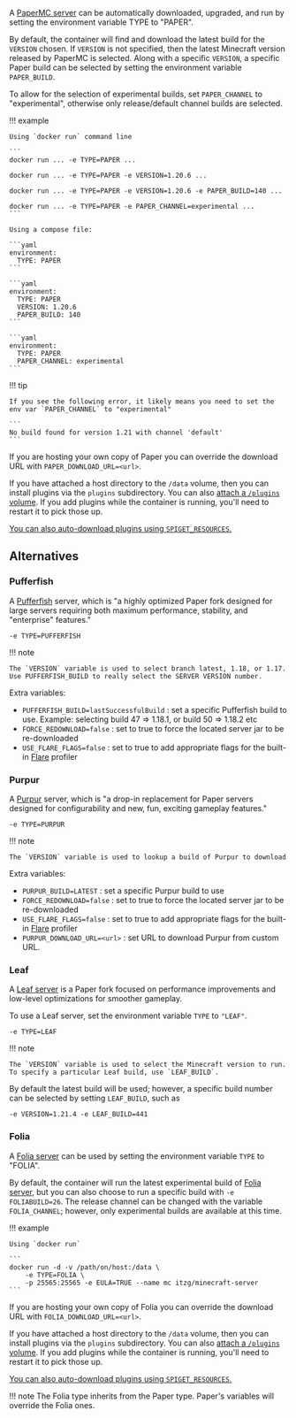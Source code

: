 A [PaperMC server](https://papermc.io/) can be automatically downloaded, upgraded, and run by setting the environment variable TYPE to "PAPER".

By default, the container will find and download the latest build for the `VERSION` chosen. If `VERSION` is not specified, then the latest Minecraft version released by PaperMC is selected. Along with a specific `VERSION`, a specific Paper build can be selected by setting the environment variable `PAPER_BUILD`. 

To allow for the selection of experimental builds, set `PAPER_CHANNEL` to "experimental", otherwise only release/default channel builds are selected.

!!! example

    Using `docker run` command line
    
    ```
    docker run ... -e TYPE=PAPER ... 
    
    docker run ... -e TYPE=PAPER -e VERSION=1.20.6 ... 
    
    docker run ... -e TYPE=PAPER -e VERSION=1.20.6 -e PAPER_BUILD=140 ... 
    
    docker run ... -e TYPE=PAPER -e PAPER_CHANNEL=experimental ... 
    ```
    
    Using a compose file:
    
    ```yaml
    environment:
      TYPE: PAPER
    ```
    
    ```yaml
    environment:
      TYPE: PAPER
      VERSION: 1.20.6
      PAPER_BUILD: 140
    ```
    
    ```yaml
    environment:
      TYPE: PAPER
      PAPER_CHANNEL: experimental
    ```

!!! tip

    If you see the following error, it likely means you need to set the env var `PAPER_CHANNEL` to "experimental"
    
    ```
    No build found for version 1.21 with channel 'default'
    ```

If you are hosting your own copy of Paper you can override the download URL with `PAPER_DOWNLOAD_URL=<url>`.

If you have attached a host directory to the `/data` volume, then you can install plugins via the `plugins` subdirectory. You can also [attach a `/plugins` volume](../../mods-and-plugins/index.md#optional-plugins-mods-and-config-attach-points). If you add plugins while the container is running, you'll need to restart it to pick those up.

[You can also auto-download plugins using `SPIGET_RESOURCES`.](../../mods-and-plugins/spiget.md)

## Alternatives

### Pufferfish

A [Pufferfish](https://github.com/pufferfish-gg/Pufferfish) server, which is "a highly optimized Paper fork designed for large servers requiring both maximum performance, stability, and "enterprise" features."

    -e TYPE=PUFFERFISH

!!! note

    The `VERSION` variable is used to select branch latest, 1.18, or 1.17. Use PUFFERFISH_BUILD to really select the SERVER VERSION number.

Extra variables:
- `PUFFERFISH_BUILD=lastSuccessfulBuild` : set a specific Pufferfish build to use. Example: selecting build 47 => 1.18.1, or build 50 => 1.18.2 etc
- `FORCE_REDOWNLOAD=false` : set to true to force the located server jar to be re-downloaded
- `USE_FLARE_FLAGS=false` : set to true to add appropriate flags for the built-in [Flare](https://blog.airplane.gg/flare) profiler

### Purpur

A [Purpur](https://purpurmc.org/) server, which is "a drop-in replacement for Paper servers designed for configurability and new, fun, exciting gameplay features."

    -e TYPE=PURPUR

!!! note

    The `VERSION` variable is used to lookup a build of Purpur to download

Extra variables:
- `PURPUR_BUILD=LATEST` : set a specific Purpur build to use
- `FORCE_REDOWNLOAD=false` : set to true to force the located server jar to be re-downloaded
- `USE_FLARE_FLAGS=false` : set to true to add appropriate flags for the built-in [Flare](https://blog.airplane.gg/flare) profiler
- `PURPUR_DOWNLOAD_URL=<url>` : set URL to download Purpur from custom URL.

### Leaf

A [Leaf server](https://www.leafmc.one/) is a Paper fork focused on performance improvements and low-level optimizations for smoother gameplay.

To use a Leaf server, set the environment variable `TYPE` to `"LEAF"`.

    -e TYPE=LEAF

!!! note

    The `VERSION` variable is used to select the Minecraft version to run.  
    To specify a particular Leaf build, use `LEAF_BUILD`.  

By default the latest build will be used; however, a specific build number can be selected by setting `LEAF_BUILD`, such as

    -e VERSION=1.21.4 -e LEAF_BUILD=441

### Folia

A [Folia server](https://papermc.io/software/folia) can be used by setting the environment variable `TYPE` to "FOLIA".

By default, the container will run the latest experimental build of [Folia server](https://papermc.io/downloads), but you can also choose to run a specific build with `-e FOLIABUILD=26`. The release channel can be changed with the variable `FOLIA_CHANNEL`; however, only experimental builds are available at this time.

!!! example

    Using `docker run`
    
    ```
    docker run -d -v /path/on/host:/data \
        -e TYPE=FOLIA \
        -p 25565:25565 -e EULA=TRUE --name mc itzg/minecraft-server
    ```

If you are hosting your own copy of Folia you can override the download URL with `FOLIA_DOWNLOAD_URL=<url>`.

If you have attached a host directory to the `/data` volume, then you can install plugins via the `plugins` subdirectory. You can also [attach a `/plugins` volume](../../mods-and-plugins/index.md#optional-plugins-mods-and-config-attach-points). If you add plugins while the container is running, you'll need to restart it to pick those up.

[You can also auto-download plugins using `SPIGET_RESOURCES`.](../../mods-and-plugins/spiget.md)

!!! note
    The Folia type inherits from the Paper type. Paper's variables will override the Folia ones.
